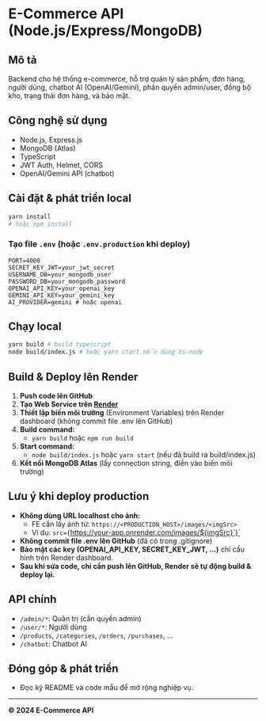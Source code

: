 # E-Commerce API (Node.js/Express/MongoDB)

## Mô tả
Backend cho hệ thống e-commerce, hỗ trợ quản lý sản phẩm, đơn hàng, người dùng, chatbot AI (OpenAI/Gemini), phân quyền admin/user, đồng bộ kho, trạng thái đơn hàng, và bảo mật.

## Công nghệ sử dụng
- Node.js, Express.js
- MongoDB (Atlas)
- TypeScript
- JWT Auth, Helmet, CORS
- OpenAI/Gemini API (chatbot)

## Cài đặt & phát triển local
```bash
yarn install
# hoặc npm install
```

### Tạo file `.env` (hoặc `.env.production` khi deploy)
```env
PORT=4000
SECRET_KEY_JWT=your_jwt_secret
USERNAME_DB=your_mongodb_user
PASSWORD_DB=your_mongodb_password
OPENAI_API_KEY=your_openai_key
GEMINI_API_KEY=your_gemini_key
AI_PROVIDER=gemini # hoặc openai
```

## Chạy local
```bash
yarn build # build typescript
node build/index.js # hoặc yarn start nếu dùng ts-node
```

## Build & Deploy lên Render
1. **Push code lên GitHub**
2. **Tạo Web Service trên [Render](https://dashboard.render.com/)**
3. **Thiết lập biến môi trường** (Environment Variables) trên Render dashboard (không commit file .env lên GitHub)
4. **Build command:**
   - `yarn build` hoặc `npm run build`
5. **Start command:**
   - `node build/index.js` hoặc `yarn start` (nếu đã build ra build/index.js)
6. **Kết nối MongoDB Atlas** (lấy connection string, điền vào biến môi trường)

## Lưu ý khi deploy production
- **Không dùng URL localhost cho ảnh:**
  - FE cần lấy ảnh từ: `https://<PRODUCTION_HOST>/images/<imgSrc>`
  - Ví dụ: `src={`https://your-app.onrender.com/images/${imgSrc}`}`
- **Không commit file .env lên GitHub** (đã có trong .gitignore)
- **Bảo mật các key (OPENAI_API_KEY, SECRET_KEY_JWT, ...)** chỉ cấu hình trên Render dashboard.
- **Sau khi sửa code, chỉ cần push lên GitHub, Render sẽ tự động build & deploy lại.**

## API chính
- `/admin/*`: Quản trị (cần quyền admin)
- `/user/*`: Người dùng
- `/products`, `/categories`, `/orders`, `/purchases`, ...
- `/chatbot`: Chatbot AI

## Đóng góp & phát triển
- Đọc kỹ README và code mẫu để mở rộng nghiệp vụ.

---
**© 2024 E-Commerce API**
